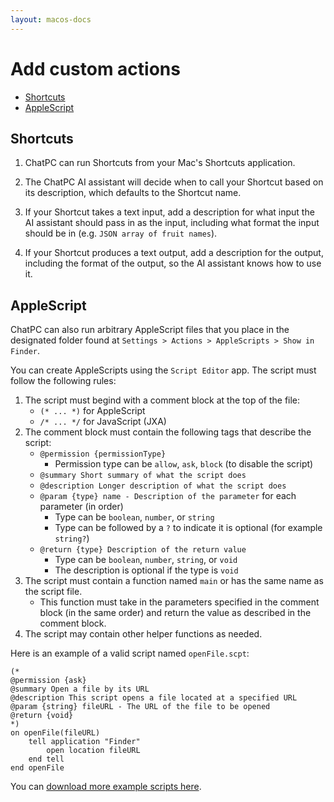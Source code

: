 ```yaml
---
layout: macos-docs
---
```


# Add custom actions

- [Shortcuts](#shortcuts)
- [AppleScript](#applescripts)

## Shortcuts

1. ChatPC can run Shortcuts from your Mac's Shortcuts application.

1. The ChatPC AI assistant will decide when to call your Shortcut based on its description, which defaults to the Shortcut name.

1. If your Shortcut takes a text input, add a description for what input the AI assistant should pass in as the input, including what format the input should be in (e.g. `JSON array of fruit names`).

1. If your Shortcut produces a text output, add a description for the output, including the format of the output, so the AI assistant knows how to use it.

## AppleScript

ChatPC can also run arbitrary AppleScript files that you place in the designated folder found at `Settings > Actions > AppleScripts > Show in Finder`.

You can create AppleScripts using the `Script Editor` app. The script must follow the following rules:

1. The script must begind with a comment block at the top of the file:
    - `(* ... *)` for AppleScript
    - `/* ... */` for JavaScript (JXA)
2. The comment block must contain the following tags that describe the script:
    - `@permission {permissionType}`
        - Permission type can be `allow`, `ask`, `block` (to disable the script)
    - `@summary Short summary of what the script does`
    - `@description Longer description of what the script does`
    - `@param {type} name - Description of the parameter` for each parameter (in order)
        - Type can be `boolean`, `number`, or `string`
        - Type can be followed by a `?` to indicate it is optional (for example `string?`)
    - `@return {type} Description of the return value`
        - Type can be `boolean`, `number`, `string`, or `void`
        - The description is optional if the type is `void`
3. The script must contain a function named `main` or has the same name as the script file.
    - This function must take in the parameters specified in the comment block (in the same order) and return the value as described in the comment block.
4. The script may contain other helper functions as needed.

Here is an example of a valid script named `openFile.scpt`:

```
(*
@permission {ask}
@summary Open a file by its URL
@description This script opens a file located at a specified URL
@param {string} fileURL - The URL of the file to be opened
@return {void}
*)
on openFile(fileURL)
	tell application "Finder"
		open location fileURL
	end tell
end openFile
```

You can [download more example scripts here](/releases/example-scripts.zip).
